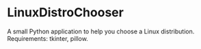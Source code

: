 # LinuxDistroChooser
A small Python application to help you choose a Linux distribution.
Requirements: tkinter, pillow.

